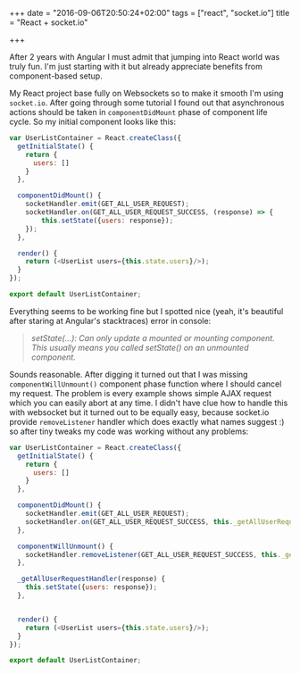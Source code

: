 +++
date = "2016-09-06T20:50:24+02:00"
tags = ["react", "socket.io"]
title = "React + socket.io"

+++

After 2 years with Angular I must admit that jumping into React world was truly fun. I'm just starting with it but already appreciate benefits from component-based setup. 

My React project base fully on Websockets so to make it smooth I'm using `socket.io`. After going through some tutorial I found out that asynchronous actions should be taken in `componentDidMount` phase of component life cycle. So my initial component looks like this:

```javascript
var UserListContainer = React.createClass({
  getInitialState() {
    return {
      users: []
    }
  },

  componentDidMount() {
    socketHandler.emit(GET_ALL_USER_REQUEST);
    socketHandler.on(GET_ALL_USER_REQUEST_SUCCESS, (response) => {
    	this.setState({users: response});
    });
  },

  render() {
    return (<UserList users={this.state.users}/>);
  }
});

export default UserListContainer;
``` 

Everything seems to be working fine but I spotted nice (yeah, it's beautiful after staring at Angular's stacktraces) error in console:

> *setState(...): Can only update a mounted or mounting component. This usually means you called setState() on an unmounted component.*

Sounds reasonable. After digging it turned out that I was missing `componentWillUnmount()` component phase function where I should cancel my request. The problem is every example shows simple AJAX request which you can easily abort at any time. I didn't have clue how to handle this with websocket but it turned out to be equally easy, because socket.io provide `removeListener` handler which does exactly what names suggest :) so after tiny tweaks my code was working without any problems:


```javascript
var UserListContainer = React.createClass({
  getInitialState() {
    return {
      users: []
    }
  },

  componentDidMount() {
    socketHandler.emit(GET_ALL_USER_REQUEST);
    socketHandler.on(GET_ALL_USER_REQUEST_SUCCESS, this._getAllUserRequestHandler);
  },

  componentWillUnmount() {
    socketHandler.removeListener(GET_ALL_USER_REQUEST_SUCCESS, this._getAllUserRequestHandler);
  },

  _getAllUserRequestHandler(response) {
    this.setState({users: response});
  },


  render() {
    return (<UserList users={this.state.users}/>);
  }
});

export default UserListContainer;
```


